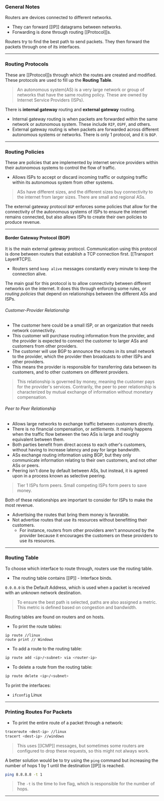 
### General Notes

Routers are devices connected to different networks.
- They can forward [[IP]] datagrams between networks.
- Forwarding is done through routing [[Protocol]]s.

Routers try to find the best path to send packets. They then forward the packets through one of its interfaces.

---
### Routing Protocols

These are [[Protocol]]s through which the routes are created and modified. These protocols are used to fill up the **Routing Table**. 

> An autonomous system(AS) is a very large network or group of networks that have the same routing policy. These are owned by Internet Service Providers (ISPs).

There is **internal gateway** routing and **external gateway** routing.
- Internal gateway routing is when packets are forwarded within the same network or autonomous system. These include `RIP`, `OSPF`, and others.
- External gateway routing is when packets are forwarded across different autonomous systems or networks. There is only 1 protocol, and it is `BGP`.

---
### Routing Policies

These are policies that are implemented by internet service providers within their autonomous systems to control the flow of traffic.
- Allows ISPs to accept or discard incoming traffic or outgoing traffic within its autonomous system from other systems.

> ASs have different sizes, and the different sizes buy connectivity to the internet from larger sizes. There are small and regional ASs.

The external gateway protocol `BGP` enforces some policies that allow for the connectivity of the autonomous systems of ISPs to ensure the internet remains connected, but also allows ISPs to create their own policies to produce revenue.

---
#### Border Gateway Protocol (BGP)

It is the main external gateway protocol. Communication using this protocol is done between routers that establish a TCP connection first. [[Transport Layer#TCP]].
- Routers send `keep alive` messages constantly every minute to keep the connection alive.

The main goal for this protocol is to allow connectivity between different networks on the internet. It does this through enforcing some rules, or *routing 
policies* that depend on relationships between the different ASs and ISPs.
###### Customer-Provider Relationship

- The customer here could be a small ISP, or an organization that needs network connectivity. 
- This customer will purchase routing information from the provider, and the provider is expected to connect the customer to larger ASs and customers from other providers.
- The customer will use BGP to announce the routes in its small network to the provider, which the provider then broadcasts to other ISPs and other providers.
- This means the provider is responsible for transferring data between its customers, and to other customers on different providers.

> This relationship is governed by money, meaning the customer pays for the provider's services. Contrarily, the peer to peer relationship is characterized by mutual exchange of information without monetary compensation.

###### Peer to Peer Relationship

- Allows large networks to exchange traffic between customers directly.
- There is no financial compensation, or *settlements*. It mainly happens when the traffic flow between the two ASs is large and roughly equivalent between them.
- Both parties benefit from direct access to each other's customers, without having to increase latency and pay for large bandwidth.
- ASs exchange routing information using BGP, but they only communicate information relating to their own customers, and not other ASs or peers.
- Peering isn't done by default between ASs, but instead, it is agreed upon in a process known as selective peering.

> Tier 1 ISPs form peers. Small competing ISPs form peers to save money.

Both of these relationships are important to consider for ISPs to make the most revenue. 
- Advertising the routes that bring them money is favorable.
- Not advertise routes that use its resources without benefitting their customers.
	- For instance, routers from other providers aren't announced by the provider because it encourages the customers on these providers to use its resources.

---
### Routing Table

To choose which interface to route through, routers use the routing table.
- The routing table contains [[IP]] - Interface binds.

`0.0.0.0` is the Default Address, which is used when a packet is received with an unknown network destination.

> To ensure the best path is selected, paths are also assigned a metric. This metric is defined based on congestion and bandwidth.

Routing tables are found on routers and on hosts.

* To print the route tables: 
```
ip route //linux
route print // Windows
```

* To add a route to the routing table:
```bash
ip route add <ip>/<subnet> via <router-ip>
```

* To delete a route from the routing table:
```bash
ip route delete <ip>/<subnet>
```

To print the interfaces:
* `ifconfig` Linux

---
### Printing Routes For Packets

* To print the entire route of a packet through a network:
```bash
traceroute <dest-ip> //linux
tracert <dest-ip> //windows
```
> This uses [[ICMP]] messages, but sometimes some routers are configured to drop these requests, so this might not always work.

A better solution would be to try using the `ping` command but increasing the number of hops 1 by 1 until the destination [[IP]] is reached.

```bash
ping 8.8.8.8 -t 1
```
> The `-t` is the time to live flag, which is responsible for the number of hops.

---
